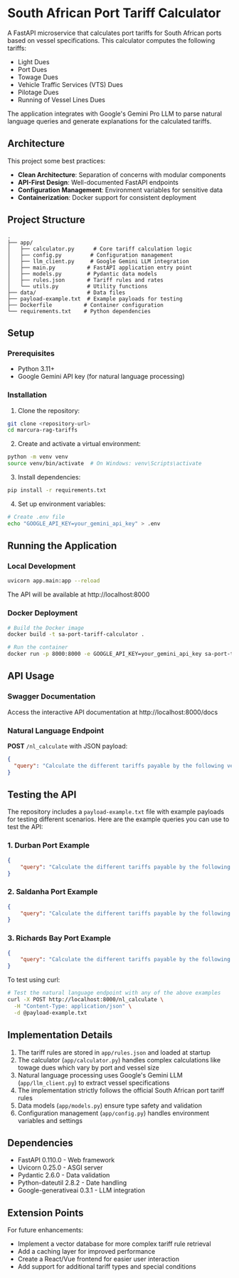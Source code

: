 # South African Port Tariff Calculator

A FastAPI microservice that calculates port tariffs for South African ports based on vessel specifications. This calculator computes the following tariffs:

- Light Dues
- Port Dues
- Towage Dues
- Vehicle Traffic Services (VTS) Dues
- Pilotage Dues
- Running of Vessel Lines Dues

The application integrates with Google's Gemini Pro LLM to parse natural language queries and generate explanations for the calculated tariffs.

## Architecture

This project some best practices:

- **Clean Architecture**: Separation of concerns with modular components
- **API-First Design**: Well-documented FastAPI endpoints
- **Configuration Management**: Environment variables for sensitive data
- **Containerization**: Docker support for consistent deployment

## Project Structure

```
.
├── app/
│   ├── calculator.py      # Core tariff calculation logic
│   ├── config.py         # Configuration management
│   ├── llm_client.py     # Google Gemini LLM integration
│   ├── main.py          # FastAPI application entry point
│   ├── models.py        # Pydantic data models
│   ├── rules.json       # Tariff rules and rates
│   └── utils.py         # Utility functions
├── data/                # Data files
├── payload-example.txt  # Example payloads for testing
├── Dockerfile          # Container configuration
└── requirements.txt    # Python dependencies
```

## Setup

### Prerequisites

- Python 3.11+
- Google Gemini API key (for natural language processing)

### Installation

1. Clone the repository:
```bash
git clone <repository-url>
cd marcura-rag-tariffs
```

2. Create and activate a virtual environment:
```bash
python -m venv venv
source venv/bin/activate  # On Windows: venv\Scripts\activate
```

3. Install dependencies:
```bash
pip install -r requirements.txt
```

4. Set up environment variables:
```bash
# Create .env file
echo "GOOGLE_API_KEY=your_gemini_api_key" > .env
```

## Running the Application

### Local Development

```bash
uvicorn app.main:app --reload
```

The API will be available at http://localhost:8000

### Docker Deployment

```bash
# Build the Docker image
docker build -t sa-port-tariff-calculator .

# Run the container
docker run -p 8000:8000 -e GOOGLE_API_KEY=your_gemini_api_key sa-port-tariff-calculator
```

## API Usage

### Swagger Documentation

Access the interactive API documentation at http://localhost:8000/docs

### Natural Language Endpoint

**POST** `/nl_calculate` with JSON payload:

```json
{
  "query": "Calculate the different tariffs payable by the following vessel berthing at the port of Durban:\n\nVessel Name: XYZ\nBuilt: 2010\nType: Bulk Carrier\nDWT: 93,274\nGT / NT: 51,300 / 31,192\nLOA (m): 229.2\nBeam (m): 38\nMoulded Depth (m): 20.7\nLBP: 222\nDrafts SW S / W / T (m): 14.9 / 0 / 0\nSuez GT / NT: - / 49,069\nNumber of Holds: 7\nCargo Quantity: 40,000 MT\nDays Alongside: 3.39 days\nArrival Time: 15 Nov 2024 10:12\nDeparture Time: 22 Nov 2024 13:00\nActivity: Exporting Iron Ore\nNumber of Operations: 2"
}
```

## Testing the API

The repository includes a `payload-example.txt` file with example payloads for testing different scenarios. Here are the example queries you can use to test the API:

### 1. Durban Port Example
```json
{
    "query": "Calculate the different tariffs payable by the following vessel berthing at the port of Durban:\n\nGeneral\nVessel Name: Atlantic Breeze\nBuilt: 2016\n\nMain Details\nType: Container Ship\nDWT: 65,500\nGT / NT: 42,300 / 23,100\nLOA (m): 294.5\nBeam (m): 32.3\nMoulded Depth (m): 18.7\nLBP: 285\nDrafts SW S / W / T (m): 13.4 / 0 / 0\nSuez GT / NT: 41,900 / 22,800\n\nDRY\nNumber of Holds: 6\n\nCargo Details\nCargo Quantity: 2,800 TEU\nDays Alongside: 2.8 days\nArrival Time: 12 Dec 2024 07:00\nDeparture Time: 14 Dec 2024 15:00\n\nActivity/Operations\nActivity: Importing Containers\nNumber of Operations: 2"
}
```

### 2. Saldanha Port Example
```json
{
    "query": "Calculate the different tariffs payable by the following vessel berthing at the port of Saldanha:\n\nGeneral\nVessel Name: Iron Majesty\nBuilt: 2012\n\nMain Details\nType: Bulk Carrier\nDWT: 175,000\nGT / NT: 90,200 / 55,800\nLOA (m): 299.8\nBeam (m): 49.5\nMoulded Depth (m): 23.8\nLBP: 289\nDrafts SW S / W / T (m): 17.9 / 0 / 0\nSuez GT / NT: 89,000 / 54,900\n\nDRY\nNumber of Holds: 9\n\nCargo Details\nCargo Quantity: 165,000 MT\nDays Alongside: 4.2 days\nArrival Time: 8 Jan 2025 05:30\nDeparture Time: 12 Jan 2025 13:45\n\nActivity/Operations\nActivity: Exporting Iron Ore\nNumber of Operations: 2"
}
```

### 3. Richards Bay Port Example
```json
{
    "query": "Calculate the different tariffs payable by the following vessel berthing at the port of Richards_Bay:\n\nGeneral\nVessel Name: Coal Runner\nBuilt: 2009\n\nMain Details\nType: Bulk Carrier\nDWT: 78,000\nGT / NT: 43,500 / 25,200\nLOA (m): 226.0\nBeam (m): 36.2\nMoulded Depth (m): 19.2\nLBP: 219\nDrafts SW S / W / T (m): 13.9 / 0 / 0\nSuez GT / NT: 42,800 / 24,900\n\nDRY\nNumber of Holds: 7\n\nCargo Details\nCargo Quantity: 62,000 MT\nDays Alongside: 5.5 days\nArrival Time: 20 Feb 2025 10:00\nDeparture Time: 25 Feb 2025 12:30\n\nActivity/Operations\nActivity: Exporting Coal\nNumber of Operations: 2"
}
```

To test using curl:

```bash
# Test the natural language endpoint with any of the above examples
curl -X POST http://localhost:8000/nl_calculate \
  -H "Content-Type: application/json" \
  -d @payload-example.txt
```

## Implementation Details

1. The tariff rules are stored in `app/rules.json` and loaded at startup
2. The calculator (`app/calculator.py`) handles complex calculations like towage dues which vary by port and vessel size
3. Natural language processing uses Google's Gemini LLM (`app/llm_client.py`) to extract vessel specifications
4. The implementation strictly follows the official South African port tariff rules
5. Data models (`app/models.py`) ensure type safety and validation
6. Configuration management (`app/config.py`) handles environment variables and settings

## Dependencies

- FastAPI 0.110.0 - Web framework
- Uvicorn 0.25.0 - ASGI server
- Pydantic 2.6.0 - Data validation
- Python-dateutil 2.8.2 - Date handling
- Google-generativeai 0.3.1 - LLM integration

## Extension Points

For future enhancements:
- Implement a vector database for more complex tariff rule retrieval
- Add a caching layer for improved performance
- Create a React/Vue frontend for easier user interaction
- Add support for additional tariff types and special conditions
